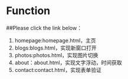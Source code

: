 # Function
##Please click the link below：
1. homepage:homepage.html，主页
2. blogs:blogs.html，实现新窗口打开
3. photos:photos.html，实现图片切换
4. about：about.html，实现文字浮动，时间获取
5. contact:contact.html，实现表单验证
